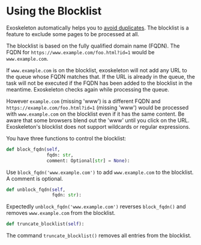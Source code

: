 # Using the Blocklist

Exoskeleton automatically helps you to [avoid duplicates](avoiding-duplicates.md "How to avoid duplicates in exoskeleton"). The blocklist is a feature to exclude some pages to be processed at all.

The blocklist is based on the fully qualified domain name (FQDN). The FQDN for `https://www.example.com/foo.html?id=1` would be `www.example.com`.

If `www.example.com` is on the blocklist, exoskeleton will not add any URL to the queue whose FQDN matches that. If the URL is already in the queue, the task will not be executed if the FQDN has been added to the blocklist in the meantime. Exoskeleton checks again while processing the queue.

However `example.com` (missing 'www') is a different FQDN and `https://example.com/foo.html?id=1` (missing 'www') would be processed with `www.example.com` on the blocklist even if it has the same content. Be aware that some browsers blend out the 'www' until you click on the URL. Exoskeleton's blocklist does not support wildcards or regular expressions.

You have three functions to control the blocklist:
```python
def block_fqdn(self,
               fqdn: str,
               comment: Optional[str] = None):
```
Use `block_fqdn('www.example.com')` to add `www.example.com` to the blocklist. A comment is optional.

```python
def unblock_fqdn(self,
                 fqdn: str):
```

Expectedly `unblock_fqdn('www.example.com')` reverses `block_fqdn()` and removes `www.example.com` from the blocklist.

```python
def truncate_blocklist(self):
```
The command `truncate_blocklist()` removes all entries from the blocklist.


